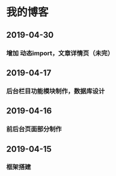 # 我的博客
## 2019-04-30

### 增加 动态import，文章详情页（未完）

## 2019-04-17

### 后台栏目功能模块制作，数据库设计

## 2019-04-16

### 前后台页面部分制作

## 2019-04-15

### 框架搭建
